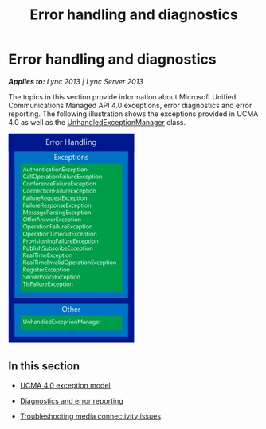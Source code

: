 ﻿---
title: Error handling and diagnostics
TOCTitle: Error handling and diagnostics
ms:assetid: 8326a462-1d0d-4f71-af5e-d8d24b579a8a
ms:mtpsurl: https://msdn.microsoft.com/en-us/library/Dn466062(v=office.15)
ms:contentKeyID: 57103054
ms.date: 07/25/2014
mtps_version: v=office.15
---

# Error handling and diagnostics


_**Applies to:** Lync 2013 | Lync Server 2013_

The topics in this section provide information about Microsoft Unified Communications Managed API 4.0 exceptions, error diagnostics and error reporting. The following illustration shows the exceptions provided in UCMA 4.0 as well as the [UnhandledExceptionManager](https://msdn.microsoft.com/en-us/library/hh348981\(v=office.15\)) class.

![UCMA error handling classes](images/Dn466062.UCMA-ErrorHandling(Office.15).jpg "UCMA error handling classes")

## In this section

  - [UCMA 4.0 exception model](ucma-4-0-exception-model.md)

  - [Diagnostics and error reporting](diagnostics-and-error-reporting.md)

  - [Troubleshooting media connectivity issues](troubleshooting-media-connectivity-issues.md)

